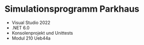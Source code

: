 # Simulationsprogramm Parkhaus
- Visual Studio 2022
- .NET 6.0
- Konsolenprojekt und Unittests
- Modul 210 Ueb44a
